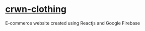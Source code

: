 # [crwn-clothing](https://stirring-cendol-393ef5.netlify.app)
E-commerce website created using Reactjs and Google Firebase

